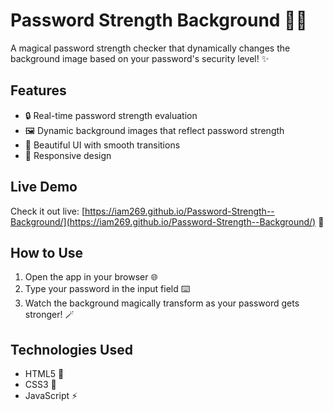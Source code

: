 # Password Strength Background 🔐🌟

A magical password strength checker that dynamically changes the background image based on your password's security level! ✨

## Features
- 🔒 Real-time password strength evaluation
- 🖼️ Dynamic background images that reflect password strength
- 🎨 Beautiful UI with smooth transitions
- 📱 Responsive design

## Live Demo
Check it out live: [https://iam269.github.io/Password-Strength--Background/](https://iam269.github.io/Password-Strength--Background/) 🚀

## How to Use
1. Open the app in your browser 🌐
2. Type your password in the input field ⌨️
3. Watch the background magically transform as your password gets stronger! 🪄

## Technologies Used
- HTML5 📄
- CSS3 🎨
- JavaScript ⚡